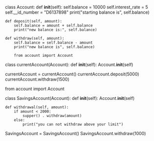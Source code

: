 class Account:
    def __init__(self):
        self.balance = 10000
        self.interest_rate = 5
        self.__id_number = "D6137898"
        print("starting balance is", self.balance)

    def deposit(self, amount):
        self.balance = amount + self.balance
        print("new balance is:", self.balance)

    def withdraw(self, amount):
        self.balance = self.balance - amount
        print("new balance is", self.balance)

        from account import Account


class currentAccount(Account):
    def __init__(self):
        Account.__init__(self)


currentAccount = currentAccount()
currentAccount.deposit(5000)
currentAccount.withdraw(1500)

from account import Account


class SavingsAccount(Account):
    def __init__(self):
        Account.__init__(self)

    def withdrawal(self, amount):
        if amount < 2000:
            supper() . withdraw(amount)
        else:
            print("you can not withdraw above your limit")


SavingsAccount = SavingsAccount()
SavingsAccount.withdraw(1000)

